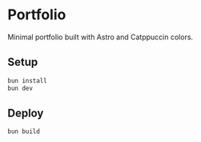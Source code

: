 # Portfolio

Minimal portfolio built with Astro and Catppuccin colors.

## Setup

```bash
bun install
bun dev
```

## Deploy

```bash
bun build
```